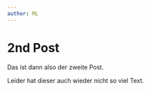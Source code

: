 ```yaml
---
author: ML
---
```

# 2nd Post
Das ist dann also der zweite Post.

Leider hat dieser auch wieder nicht so viel Text.